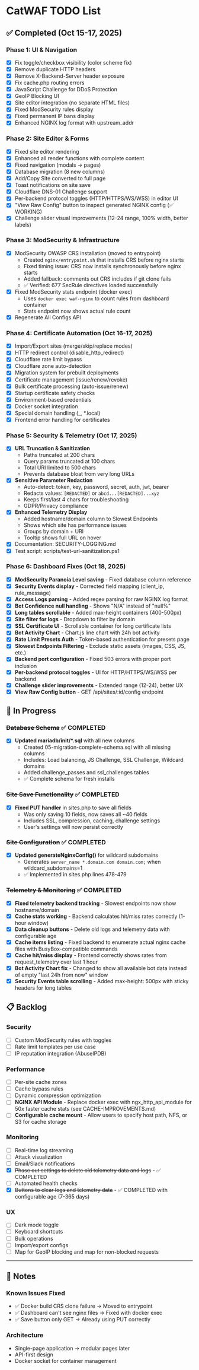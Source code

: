 # CatWAF TODO List

## ✅ Completed (Oct 15-17, 2025)

### Phase 1: UI & Navigation
- [x] Fix toggle/checkbox visibility (color scheme fix)
- [x] Remove duplicate HTTP headers
- [x] Remove X-Backend-Server header exposure
- [x] Fix cache.php routing errors
- [x] JavaScript Challenge for DDoS Protection
- [x] GeoIP Blocking UI
- [x] Site editor integration (no separate HTML files)
- [x] Fixed ModSecurity rules display
- [x] Fixed permanent IP bans display
- [x] Enhanced NGINX log format with upstream_addr

### Phase 2: Site Editor & Forms
- [x] Fixed site editor rendering
- [x] Enhanced all render functions with complete content
- [x] Fixed navigation (modals → pages)
- [x] Database migration (8 new columns)
- [x] Add/Copy Site converted to full page
- [x] Toast notifications on site save
- [x] Cloudflare DNS-01 Challenge support
- [x] Per-backend protocol toggles (HTTP/HTTPS/WS/WSS) in editor UI
- [x] "View Raw Config" button to inspect generated NGINX config (✅ WORKING)
- [x] Challenge slider visual improvements (12-24 range, 100% width, better labels)

### Phase 3: ModSecurity & Infrastructure  
- [x] ModSecurity OWASP CRS installation (moved to entrypoint)
  - Created `nginx/entrypoint.sh` that installs CRS before nginx starts
  - Fixed timing issue: CRS now installs synchronously before nginx starts
  - Added fallback: comments out CRS includes if git clone fails
  - ✅ Verified: 677 SecRule directives loaded successfully
- [x] Fixed ModSecurity stats endpoint (docker exec)
  - Uses `docker exec waf-nginx` to count rules from dashboard container
  - Stats endpoint now shows actual rule count
- [x] Regenerate All Configs API

### Phase 4: Certificate Automation (Oct 16-17, 2025)
- [x] Import/Export sites (merge/skip/replace modes)
- [x] HTTP redirect control (disable_http_redirect)
- [x] Cloudflare rate limit bypass
- [x] Cloudflare zone auto-detection
- [x] Migration system for prebuilt deployments
- [x] Certificate management (issue/renew/revoke)
- [x] Bulk certificate processing (auto-issue/renew)
- [x] Startup certificate safety checks
- [x] Environment-based credentials
- [x] Docker socket integration
- [x] Special domain handling (_, *.local)
- [x] Frontend error handling for certificates

### Phase 5: Security & Telemetry (Oct 17, 2025)
- [x] **URL Truncation & Sanitization**
  - Paths truncated at 200 chars
  - Query params truncated at 100 chars
  - Total URI limited to 500 chars
  - Prevents database bloat from very long URLs
- [x] **Sensitive Parameter Redaction**
  - Auto-detect: token, key, password, secret, auth, jwt, bearer
  - Redacts values: `[REDACTED]` or `abcd...[REDACTED]...xyz`
  - Keeps first/last 4 chars for troubleshooting
  - GDPR/Privacy compliance
- [x] **Enhanced Telemetry Display**
  - Added hostname/domain column to Slowest Endpoints
  - Shows which site has performance issues
  - Groups by domain + URI
  - Tooltip shows full URL on hover
- [x] Documentation: SECURITY-LOGGING.md
- [x] Test script: scripts/test-url-sanitization.ps1

### Phase 6: Dashboard Fixes (Oct 18, 2025)
- [x] **ModSecurity Paranoia Level saving** - Fixed database column reference
- [x] **Security Events display** - Corrected field mapping (client_ip, rule_message)
- [x] **Access Logs parsing** - Added regex parsing for raw NGINX log format
- [x] **Bot Confidence null handling** - Shows "N/A" instead of "null%"
- [x] **Long tables scrollable** - Added max-height containers (400-500px)
- [x] **Site filter for logs** - Dropdown to filter by domain
- [x] **SSL Certificate UI** - Scrollable container for long certificate lists
- [x] **Bot Activity Chart** - Chart.js line chart with 24h bot activity
- [x] **Rate Limit Presets Auth** - Token-based authentication for presets page
- [x] **Slowest Endpoints Filtering** - Exclude static assets (images, CSS, JS, etc.)
- [x] **Backend port configuration** - Fixed 503 errors with proper port inclusion
- [x] **Per-backend protocol toggles** - UI for HTTP/HTTPS/WS/WSS per backend
- [x] **Challenge slider improvements** - Extended range (12-24), better UX
- [x] **View Raw Config button** - GET /api/sites/:id/config endpoint

## 🚧 In Progress

### ~~Database Schema~~ ✅ COMPLETED
- [x] **Updated mariadb/init/*.sql** with all new columns
  - Created 05-migration-complete-schema.sql with all missing columns
  - Includes: Load balancing, JS Challenge, SSL Challenge, Wildcard domains
  - Added challenge_passes and ssl_challenges tables
  - ✅ Complete schema for fresh installs

### ~~Site Save Functionality~~ ✅ COMPLETED
- [x] **Fixed PUT handler** in sites.php to save all fields
  - Was only saving 10 fields, now saves all ~40 fields
  - Includes SSL, compression, caching, challenge settings
  - User's settings will now persist correctly

### ~~Site Configuration~~ ✅ COMPLETED
- [x] **Updated generateNginxConfig()** for wildcard subdomains
  - Generates `server_name *.domain.com domain.com;` when wildcard_subdomains=1
  - ✅ Implemented in sites.php lines 478-479

### ~~Telemetry & Monitoring~~ ✅ COMPLETED
- [x] **Fixed telemetry backend tracking** - Slowest endpoints now show hostname/domain
- [x] **Cache stats working** - Backend calculates hit/miss rates correctly (1-hour window)
- [x] **Data cleanup buttons** - Delete old logs and telemetry data with configurable age
- [x] **Cache items listing** - Fixed backend to enumerate actual nginx cache files with BusyBox-compatible commands
- [x] **Cache hit/miss display** - Frontend correctly shows rates from request_telemetry over last 1 hour
- [x] **Bot Activity Chart fix** - Changed to show all available bot data instead of empty "last 24h from now" window
- [x] **Security Events table scrolling** - Added max-height: 500px with sticky headers for long tables

## 📋 Backlog

### Security
- [ ] Custom ModSecurity rules with toggles
- [ ] Rate limit templates per use case
- [ ] IP reputation integration (AbuseIPDB)

### Performance
- [ ] Per-site cache zones
- [ ] Cache bypass rules
- [ ] Dynamic compression optimization
- [ ] **NGINX API Module** - Replace docker exec with ngx_http_api_module for 50x faster cache stats (see CACHE-IMPROVEMENTS.md)
- [ ] **Configurable cache mount** - Allow users to specify host path, NFS, or S3 for cache storage

### Monitoring
- [ ] Real-time log streaming
- [ ] Attack visualization
- [ ] Email/Slack notifications
- [x] ~~Phase out settings to delete old telemetry data and logs~~ - ✅ COMPLETED
- [ ] Automated health checks
- [x] ~~Buttons to clear logs and telemetry data~~ - ✅ COMPLETED with configurable age (7-365 days)

### UX
- [ ] Dark mode toggle
- [ ] Keyboard shortcuts
- [ ] Bulk operations
- [ ] Import/export configs
- [ ] Map for GeoIP blocking and map for non-blocked requests
---

## 📝 Notes

### Known Issues Fixed
- ✅ Docker build CRS clone failure → Moved to entrypoint
- ✅ Dashboard can't see nginx files → Fixed with docker exec
- ✅ Save button only GET → Already using PUT correctly

### Architecture
- Single-page application -> modular pages later
- API-first design
- Docker socket for container management
